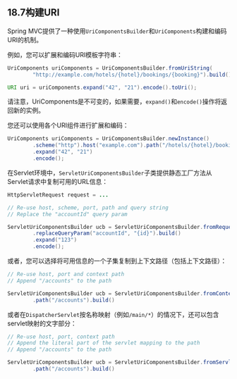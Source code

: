 ## 18.7构建URI

Spring MVC提供了一种使用`UriComponentsBuilder`和`UriComponents`构建和编码URI的机制。

例如，您可以扩展和编码URI模板字符串：

```java
UriComponents uriComponents = UriComponentsBuilder.fromUriString(
        "http://example.com/hotels/{hotel}/bookings/{booking}").build();

URI uri = uriComponents.expand("42", "21").encode().toUri();
```

请注意，UriComponents是不可变的，如果需要，`expand()`和`encode()`操作将返回新的实例。

您还可以使用各个URI组件进行扩展和编码：

```java
UriComponents uriComponents = UriComponentsBuilder.newInstance()
        .scheme("http").host("example.com").path("/hotels/{hotel}/bookings/{booking}").build()
        .expand("42", "21")
        .encode();
```

在Servlet环境中，`ServletUriComponentsBuilder`子类提供静态工厂方法从Servlet请求中复制可用的URL信息：

```java
HttpServletRequest request = ...

// Re-use host, scheme, port, path and query string
// Replace the "accountId" query param

ServletUriComponentsBuilder ucb = ServletUriComponentsBuilder.fromRequest(request)
        .replaceQueryParam("accountId", "{id}").build()
        .expand("123")
        .encode();
```

或者，您可以选择将可用信息的一个子集复制到上下文路径（包括上下文路径）：

```java
// Re-use host, port and context path
// Append "/accounts" to the path

ServletUriComponentsBuilder ucb = ServletUriComponentsBuilder.fromContextPath(request)
        .path("/accounts").build()
```

或者在`DispatcherServlet`按名称映射（例如`/main/*`）的情况下，还可以包含servlet映射的文字部分：

```java
// Re-use host, port, context path
// Append the literal part of the servlet mapping to the path
// Append "/accounts" to the path

ServletUriComponentsBuilder ucb = ServletUriComponentsBuilder.fromServletMapping(request)
        .path("/accounts").build()
```



